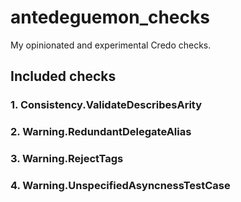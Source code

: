 # antedeguemon_checks

My opinionated and experimental Credo checks.

## Included checks

### 1. Consistency.ValidateDescribesArity

### 2. Warning.RedundantDelegateAlias

### 3. Warning.RejectTags

### 4. Warning.UnspecifiedAsyncnessTestCase
